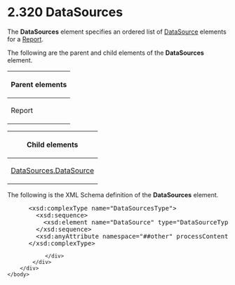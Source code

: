 <html dir="LTR" xmlns:mshelp="http://msdn.microsoft.com/mshelp" xmlns:ddue="http://ddue.schemas.microsoft.com/authoring/2003/5" xmlns:xlink="http://www.w3.org/1999/xlink" xmlns:tool="http://www.microsoft.com/tooltip">
    <head>
        <meta http-equiv="Content-Type" content="text/html; CHARSET=utf-8"></meta>
        <meta name="save" content="history"></meta>
        <title>2.320 DataSources</title>
        <xml>
            <mshelp:toctitle title="2.320 DataSources"></mshelp:toctitle>
            <mshelp:rltitle title="[MS-RDL]: DataSources"></mshelp:rltitle>
            <mshelp:keyword index="A" term="9c54b70c-c593-422b-aa16-33cb335927a1"></mshelp:keyword>
            <mshelp:attr name="DCSext.ContentType" value="open specification"></mshelp:attr>
            <mshelp:attr name="AssetID" value="9c54b70c-c593-422b-aa16-33cb335927a1"></mshelp:attr>
            <mshelp:attr name="TopicType" value="kbRef"></mshelp:attr>
            <mshelp:attr name="DCSext.Title" value="[MS-RDL]: DataSources" />
        </xml>
    </head>
    <body>
        <div id="header">
            <h1 class="heading">2.320 DataSources</h1>
        </div>
        <div id="mainSection">
            <div id="mainBody">
                <div id="allHistory" class="saveHistory"></div>
                <div id="sectionSection0" class="section" name="collapseableSection">
                    

<p>The <b>DataSources</b> element specifies an ordered list of <a href="0f098196-d1a1-4668-ac38-70331cc05041.md">DataSource</a> elements for a <a href="6bbaafec-020b-406c-b4e7-5e4318b616cb.md">Report</a>. </p>

<p>The following are the parent and child elements of the <b>DataSources</b>
element.</p>

<table>
 <thead>
  <tr>
   <th>
   <p>Parent elements</p>
   </th>
  </tr>
 </thead>
 <tr>
  <td>
  <p>Report</p>
  </td>
 </tr>
</table>

<p> </p>

<table>
 <thead>
  <tr>
   <th>
   <p>Child elements</p>
   </th>
  </tr>
 </thead>
 <tr>
  <td>
  <p><a href="320abb59-bc75-42dd-8e88-593b87a89b8f.md">DataSources.DataSource</a>
  </p>
  </td>
 </tr>
</table>

<p>The following is the XML Schema definition of the <b>DataSources</b>
element.</p>

<dl>
<dd>
<div><pre> &lt;xsd:complexType name=&quot;DataSourcesType&quot;&gt;
   &lt;xsd:sequence&gt;
     &lt;xsd:element name=&quot;DataSource&quot; type=&quot;DataSourceType&quot; maxOccurs=&quot;unbounded&quot; /&gt;
   &lt;/xsd:sequence&gt;
   &lt;xsd:anyAttribute namespace=&quot;##other&quot; processContents=&quot;skip&quot; /&gt;
 &lt;/xsd:complexType&gt;
</pre></div>
</dd></dl>


                </div>
            </div>
        </div>
    </body>
</html>